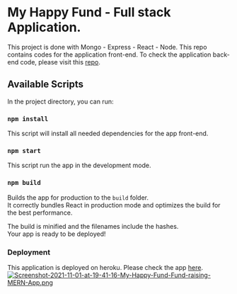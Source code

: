 # My Happy Fund - Full stack Application.

This project is done with Mongo - Express - React - Node. This repo contains codes for the application front-end. To check the application back-end code, please visit this [repo](https://github.com/iamanh1990/charity-app-mern-backend).

## Available Scripts

In the project directory, you can run:

### `npm install`

This script will install all needed dependencies for the app front-end.

### `npm start`

This script run the app in the development mode.

### `npm build`

Builds the app for production to the `build` folder.\
It correctly bundles React in production mode and optimizes the build for the best performance.

The build is minified and the filenames include the hashes.\
Your app is ready to be deployed!

### Deployment

This application is deployed on heroku. Please check the app [here](https://myhappyfund.herokuapp.com/). [![Screenshot-2021-11-01-at-19-41-16-My-Happy-Fund-Fund-raising-MERN-App.png](https://i.postimg.cc/hPtHpHyV/Screenshot-2021-11-01-at-19-41-16-My-Happy-Fund-Fund-raising-MERN-App.png)](https://postimg.cc/6TFjQ1NQ)
